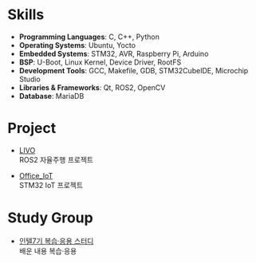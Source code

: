 # Skills

- **Programming Languages**: C, C++, Python
- **Operating Systems**: Ubuntu, Yocto
- **Embedded Systems**: STM32, AVR, Raspberry Pi, Arduino
- **BSP**: U-Boot, Linux Kernel, Device Driver, RootFS
- **Development Tools**: GCC, Makefile, GDB, STM32CubeIDE, Microchip Studio
- **Libraries & Frameworks**: Qt, ROS2, OpenCV
- **Database**: MariaDB

# Project
- [LIVO](https://github.com/jeong7231/LIVO)<br>ROS2 자율주행 프로젝트

- [Office_IoT](https://github.com/jeong7231/Office_IoT)<br>STM32 IoT 프로젝트


# Study Group
- [인텔7기 복습·응용 스터디](https://github.com/jeong7231/intel7_review_study)<br>배운 내용 복습·응용